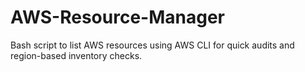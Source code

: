 # AWS-Resource-Manager
Bash script to list AWS resources using AWS CLI for quick audits and region-based inventory checks.
